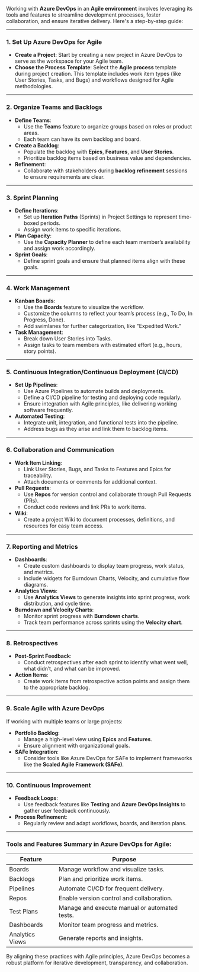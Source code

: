 Working with **Azure DevOps** in an **Agile environment** involves leveraging its tools and features to streamline development processes, foster collaboration, and ensure iterative delivery. Here's a step-by-step guide:

---

### **1. Set Up Azure DevOps for Agile**
- **Create a Project**: Start by creating a new project in Azure DevOps to serve as the workspace for your Agile team.
- **Choose the Process Template**: Select the **Agile process** template during project creation. This template includes work item types (like User Stories, Tasks, and Bugs) and workflows designed for Agile methodologies.

---

### **2. Organize Teams and Backlogs**
- **Define Teams**:
  - Use the **Teams** feature to organize groups based on roles or product areas.
  - Each team can have its own backlog and board.
- **Create a Backlog**:
  - Populate the backlog with **Epics**, **Features**, and **User Stories**.
  - Prioritize backlog items based on business value and dependencies.
- **Refinement**:
  - Collaborate with stakeholders during **backlog refinement** sessions to ensure requirements are clear.

---

### **3. Sprint Planning**
- **Define Iterations**:
  - Set up **Iteration Paths** (Sprints) in Project Settings to represent time-boxed periods.
  - Assign work items to specific iterations.
- **Plan Capacity**:
  - Use the **Capacity Planner** to define each team member’s availability and assign work accordingly.
- **Sprint Goals**:
  - Define sprint goals and ensure that planned items align with these goals.

---

### **4. Work Management**
- **Kanban Boards**:
  - Use the **Boards** feature to visualize the workflow.
  - Customize the columns to reflect your team’s process (e.g., To Do, In Progress, Done).
  - Add swimlanes for further categorization, like "Expedited Work."
- **Task Management**:
  - Break down User Stories into Tasks.
  - Assign tasks to team members with estimated effort (e.g., hours, story points).

---

### **5. Continuous Integration/Continuous Deployment (CI/CD)**
- **Set Up Pipelines**:
  - Use Azure Pipelines to automate builds and deployments.
  - Define a CI/CD pipeline for testing and deploying code regularly.
  - Ensure integration with Agile principles, like delivering working software frequently.
- **Automated Testing**:
  - Integrate unit, integration, and functional tests into the pipeline.
  - Address bugs as they arise and link them to backlog items.

---

### **6. Collaboration and Communication**
- **Work Item Linking**:
  - Link User Stories, Bugs, and Tasks to Features and Epics for traceability.
  - Attach documents or comments for additional context.
- **Pull Requests**:
  - Use **Repos** for version control and collaborate through Pull Requests (PRs).
  - Conduct code reviews and link PRs to work items.
- **Wiki**:
  - Create a project Wiki to document processes, definitions, and resources for easy team access.

---

### **7. Reporting and Metrics**
- **Dashboards**:
  - Create custom dashboards to display team progress, work status, and metrics.
  - Include widgets for Burndown Charts, Velocity, and cumulative flow diagrams.
- **Analytics Views**:
  - Use **Analytics Views** to generate insights into sprint progress, work distribution, and cycle time.
- **Burndown and Velocity Charts**:
  - Monitor sprint progress with **Burndown charts**.
  - Track team performance across sprints using the **Velocity chart**.

---

### **8. Retrospectives**
- **Post-Sprint Feedback**:
  - Conduct retrospectives after each sprint to identify what went well, what didn’t, and what can be improved.
- **Action Items**:
  - Create work items from retrospective action points and assign them to the appropriate backlog.

---

### **9. Scale Agile with Azure DevOps**
If working with multiple teams or large projects:
- **Portfolio Backlog**:
  - Manage a high-level view using **Epics** and **Features**.
  - Ensure alignment with organizational goals.
- **SAFe Integration**:
  - Consider tools like Azure DevOps for SAFe to implement frameworks like the **Scaled Agile Framework (SAFe)**.

---

### **10. Continuous Improvement**
- **Feedback Loops**:
  - Use feedback features like **Testing** and **Azure DevOps Insights** to gather user feedback continuously.
- **Process Refinement**:
  - Regularly review and adapt workflows, boards, and iteration plans.

---

### Tools and Features Summary in Azure DevOps for Agile:
| **Feature**        | **Purpose**                                         |
|---------------------|-----------------------------------------------------|
| Boards              | Manage workflow and visualize tasks.               |
| Backlogs            | Plan and prioritize work items.                    |
| Pipelines           | Automate CI/CD for frequent delivery.              |
| Repos               | Enable version control and collaboration.          |
| Test Plans          | Manage and execute manual or automated tests.      |
| Dashboards          | Monitor team progress and metrics.                 |
| Analytics Views     | Generate reports and insights.                     |

By aligning these practices with Agile principles, Azure DevOps becomes a robust platform for iterative development, transparency, and collaboration.

